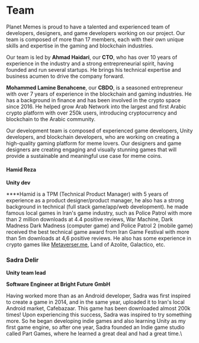 # Team

Planet Memes is proud to have a talented and experienced team of developers, designers, and game developers working on our project. Our team is composed of more than 17 members, each with their own unique skills and expertise in the gaming and blockchain industries.

Our team is led by **Ahmad Haidari**, our **CTO**, who has over 10 years of experience in the industry and a strong entrepreneurial spirit, having founded and run several startups. He brings his technical expertise and business acumen to drive the company forward.

**Mohammed Lamine Benahcene**, our **CBDO**, is a seasoned entrepreneur with over 7 years of experience in the blockchain and gaming industries. He has a background in finance and has been involved in the crypto space since 2016. He helped grow Arab Network into the largest and first Arabic crypto platform with over 250k users, introducing cryptocurrency and blockchain to the Arabic community.

Our development team is composed of experienced game developers, Unity developers, and blockchain developers, who are working on creating a high-quality gaming platform for meme lovers. Our designers and game designers are creating engaging and visually stunning games that will provide a sustainable and meaningful use case for meme coins.



#### Hamid Reza

**Unity dev**

\*\*\*\*Hamid is a TPM (Technical Product Manager) with 5 years of experience as a product designer/product manager, he also has a strong background in technical (full stack game/app/web development). he made famous local games in Iran's game industry, such as Police Patrol with more than 2 million downloads at 4.4 positive reviews, War Machine, Dark Madness Dark Madness (computer game) and Police Patrol 2 (mobile game) received the best technical game award from Iran Game Festival with more than 5m downloads at 4,6 positive reviews. He also has some experience in crypto games like [Metaverser.me](http://metaverser.me/), Land of Azolite, Galactico, etc.

### Sadra **Delir**

**Unity team lead**

**Software Engineer at Bright Future GmbH**

Having worked more than as an Android developer, Sadra was first inspired to create a game in 2014, and in the same year, uploaded it to Iran's local Android market, Cafebazaar. This game has been downloaded almost 200k times! Upon experiencing this success, Sadra was inspired to try something more. So he began developing indie games and also learning Unity as my first game engine, so after one year, Sadra founded an Indie game studio called Part Games, where he learned a great deal and had a great time.\
